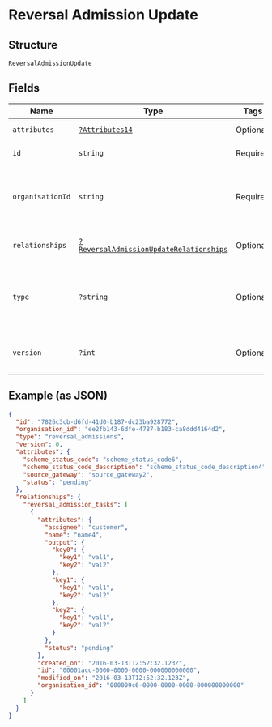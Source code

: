 
# Reversal Admission Update

## Structure

`ReversalAdmissionUpdate`

## Fields

| Name | Type | Tags | Description | Getter | Setter |
|  --- | --- | --- | --- | --- | --- |
| `attributes` | [`?Attributes14`](../../doc/models/attributes-14.md) | Optional | - | getAttributes(): ?Attributes14 | setAttributes(?Attributes14 attributes): void |
| `id` | `string` | Required | Unique resource ID | getId(): string | setId(string id): void |
| `organisationId` | `string` | Required | Unique ID of the organisation this resource is created by | getOrganisationId(): string | setOrganisationId(string organisationId): void |
| `relationships` | [`?ReversalAdmissionUpdateRelationships`](../../doc/models/reversal-admission-update-relationships.md) | Optional | - | getRelationships(): ?ReversalAdmissionUpdateRelationships | setRelationships(?ReversalAdmissionUpdateRelationships relationships): void |
| `type` | `?string` | Optional | Name of the resource type<br>**Constraints**: *Pattern*: `^[A-Za-z_]*$` | getType(): ?string | setType(?string type): void |
| `version` | `?int` | Optional | Version number<br>**Constraints**: `>= 0` | getVersion(): ?int | setVersion(?int version): void |

## Example (as JSON)

```json
{
  "id": "7826c3cb-d6fd-41d0-b187-dc23ba928772",
  "organisation_id": "ee2fb143-6dfe-4787-b183-ca8ddd4164d2",
  "type": "reversal_admissions",
  "version": 0,
  "attributes": {
    "scheme_status_code": "scheme_status_code6",
    "scheme_status_code_description": "scheme_status_code_description4",
    "source_gateway": "source_gateway2",
    "status": "pending"
  },
  "relationships": {
    "reversal_admission_tasks": [
      {
        "attributes": {
          "assignee": "customer",
          "name": "name4",
          "output": {
            "key0": {
              "key1": "val1",
              "key2": "val2"
            },
            "key1": {
              "key1": "val1",
              "key2": "val2"
            },
            "key2": {
              "key1": "val1",
              "key2": "val2"
            }
          },
          "status": "pending"
        },
        "created_on": "2016-03-13T12:52:32.123Z",
        "id": "00001acc-0000-0000-0000-000000000000",
        "modified_on": "2016-03-13T12:52:32.123Z",
        "organisation_id": "000009c6-0000-0000-0000-000000000000"
      }
    ]
  }
}
```

